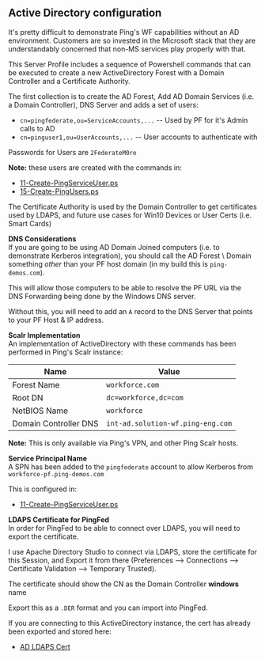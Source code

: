 ## Active Directory configuration
It's pretty difficult to demonstrate Ping's WF capabilities without an AD environment. Customers are so invested in the Microsoft stack that they are understandably concerned that non-MS services play properly with that. 
  
This Server Profile includes a sequence of Powershell commands that can be executed to create a new ActiveDirectory Forest with a Domain Controller and a Certificate Authority.
    
The first collection is to create the AD Forest, Add AD Domain Services (i.e. a Domain Controller), DNS Server and adds a set of users:  
* `cn=pingfederate,ou=ServiceAccounts,...` -- Used by PF for it's Admin calls to AD
* `cn=pinguser1,ou=UserAccounts,...` -- User accounts to authenticate with
  
Passwords for Users are `2FederateM0re`

**Note:** these users are created with the commands in:  
* [11-Create-PingServiceUser.ps](./ActiveDirectory/00-Install-and-Configure-Domain-Controller/11-Create-PingServiceUser.ps)
* [15-Create-PingUsers.ps](./ActiveDirectory/00-Install-and-Configure-Domain-Controller/15-Create-PingUsers.ps)
  
The Certificate Authority is used by the Domain Controller to get certificates used by LDAPS, and future use cases for Win10 Devices or User Certs (i.e. Smart Cards)

**DNS Considerations**  
If you are going to be using AD Domain Joined computers (i.e. to demonstrate Kerberos integration), you should call the AD Forest \ Domain something *other* than your PF host domain (in my build this is `ping-demos.com`).  

This will allow those computers to be able to resolve the PF URL via the DNS Forwarding being done by the Windows DNS server.  

Without this, you will need to add an `A` record to the DNS Server that points to your PF Host & IP address.

**Scalr Implementation**  
An implementation of ActiveDirectory with these commands has been performed in Ping's Scalr instance:  

| Name | Value |
| --- | --- | 
| Forest Name | `workforce.com` |
| Root DN | `dc=workforce,dc=com` |
| NetBIOS Name | `workforce` |
| Domain Controller DNS | `int-ad.solution-wf.ping-eng.com`

**Note:** This is only available via Ping's VPN, and other Ping Scalr hosts.

**Service Principal Name**  
A SPN has been added to the `pingfederate` account to allow Kerberos from `workforce-pf.ping-demos.com`

This is configured in:
* [11-Create-PingServiceUser.ps](./ActiveDirectory/00-Install-and-Configure-Domain-Controller/11-Create-PingServiceUser.ps)

**LDAPS Certificate for PingFed**  
In order for PingFed to be able to connect over LDAPS, you will need to export the certificate.  

I use Apache Directory Studio to connect via LDAPS, store the certificate for this Session, and Export it from there (Preferences --> Connections --> Certificate Validation --> Temporary Trusted).   
  
The certificate should show the CN as the Domain Controller **windows** name  
  
Export this as a `.DER` format and you can import into PingFed.  

If you are connecting to this ActiveDirectory instance, the cert has already been exported and stored here:  
* [AD LDAPS Cert](./ActiveDirectory/solution-wf-ad-cert.crt)